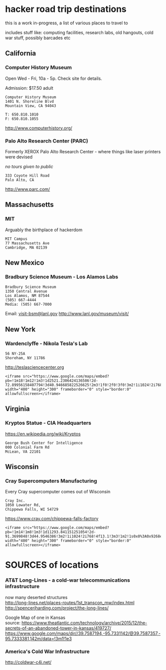 # hacker road trip destinations

this is a work in-progress, a list of various places to travel to

includes stuff like: computing facilities, research labs, old hangouts, cold war stuff, possibly barcades etc

## California

### Computer History Museum
Open Wed - Fri, 10a - 5p. Check site for details.

Admission: $17.50 adult

```
Computer History Museum
1401 N. Shoreline Blvd
Mountain View, CA 94043

T: 650.810.1010
F: 650.810.1055
```
http://www.computerhistory.org/



### Palo Alto Research Center (PARC)

Formerly XEROX Palo Alto Research Center - where things like laser printers were devised

*no tours given to public*

```
333 Coyote Hill Road
Palo Alto, CA
```

http://www.parc.com/


## Massachusetts

### MIT
Arguably the birthplace of hackerdom<P>

```
MIT Campus
77 Massachusetts Ave
Cambridge, MA 02139
```


## New Mexico

### Bradbury Science Museum - Los Alamos Labs
```
Bradbury Science Museum
1350 Central Avenue
Los Alamos, NM 87544
(505) 667-4444
Media: (505) 667-7000
```
Email: visit-bsm@lanl.gov
http://www.lanl.gov/museum/visit/





## New York

### Wardenclyffe - Nikola Tesla's Lab<br>
```
56 NY-25A
Shoreham, NY 11786
```
http://teslasciencecenter.org<br>


```
<iframe src="https://www.google.com/maps/embed?pb=!1m18!1m12!1m3!1d2521.2306424136586!2d-72.89956158407794!3d40.946685822526625!2m3!1f0!2f0!3f0!3m2!1i1024!2i768!4f13.1!3m3!1m2!1s0x89e85d553187b729%3A0x191302f086c56e3b!2sWardenclyffe!5e1!3m2!1sen!2sus!4v1507149070890" width="400" height="300" frameborder="0" style="border:0" allowfullscreen></iframe>
```


## Virginia

### Kryptos Statue - CIA Headquarters

https://en.wikipedia.org/wiki/Kryptos

```
George Bush Center for Intelligence
000 Colonial Farm Rd
McLean, VA 22101
```



## Wisconsin

### Cray Supercomputers Manufacturing

Every Cray supercomputer comes out of Wisconsin<BR>
```
Cray Inc.
1050 Lowater Rd,
Chippewa Falls, WI 54729
```
https://www.cray.com/chippewa-falls-factory<BR>


```
<iframe src="https://www.google.com/maps/embed?pb=!1m14!1m8!1m3!1d11293.841151251054!2d-91.3699848!3d44.9546386!3m2!1i1024!2i768!4f13.1!3m3!1m2!1s0x0%3A0x9268ee3b8318a077!2sCray+Inc.!5e0!3m2!1sen!2sus!4v1507140145986" width="400" height="300" frameborder="0" style="border:0" allowfullscreen></iframe>
```






# SOURCES of locations

### AT&T Long-Lines - a cold-war telecommunications infrastructure

now many deserted structures<BR>
http://long-lines.net/places-routes/1st_transcon_mw/index.html <BR>
http://spencerjharding.com/project/the-long-lines/


Google Map of one in Kansas<BR>
source: https://www.theatlantic.com/technology/archive/2015/12/the-secrets-of-an-abandoned-tower-in-kansas/419727/ <BR>
https://www.google.com/maps/dir//39.7587194,-95.7331142/@39.7587357,-95.7333381,142m/data=!3m1!1e3<P>


### America's Cold War Infrastructure

http://coldwar-c4i.net/



